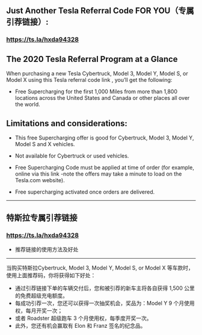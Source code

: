 Just Another Tesla Referral Code FOR YOU（专属引荐链接）:
----
### https://ts.la/hxda94328

The 2020 Tesla Referral Program at a Glance
----

When purchasing a new Tesla Cybertruck, Model 3, Model Y, Model S, or Model X using this Tesla referral code link , you’ll get the following:

* Free Supercharging for the first 1,000 Miles from more than 1,800 locations across the United States and Canada or other places all over the world.

Limitations and considerations:
----

* This free Supercharging offer is good for Cybertruck, Model 3, Model Y, Model S and X vehicles.

* Not available for Cybertruck or used vehicles.

* Free Supercharging Code must be applied at time of order (for example, online via this link -note the offers may take a minute to load on the Tesla.com website).

* Free supercharging activated once orders are delivered.

-----------------------

特斯拉专属引荐链接
----
### https://ts.la/hxda94328

* 推荐链接的使用方法及好处
----

当购买特斯拉Cybertruck, Model 3, Model Y, Model S, or Model X 等车款时，使用上面推荐码，你将获得如下好处：
* 通过引荐链接下单的车辆交付后，您和被引荐的新车主将各自获得 1,500 公里的免费超级充电额度。 
* 每成功引荐一次，您还可以获得一次抽奖机会，奖品为：Model Y 9 个月使用权，每月开奖一次；
* 或者 Roadster 超级跑车 3 个月使用权，每季度开奖一次。
* 此外，您还有机会赢取有 Elon 和 Franz 签名的纪念品。



